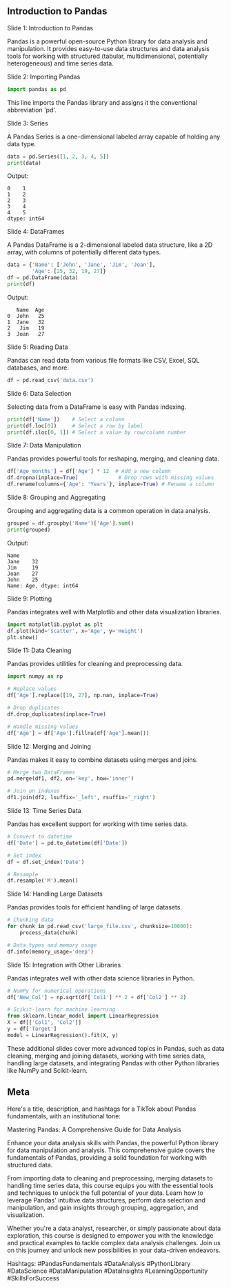 ## Introduction to Pandas

Slide 1: Introduction to Pandas

Pandas is a powerful open-source Python library for data analysis and manipulation. It provides easy-to-use data structures and data analysis tools for working with structured (tabular, multidimensional, potentially heterogeneous) and time series data.

Slide 2: Importing Pandas

```python
import pandas as pd
```

This line imports the Pandas library and assigns it the conventional abbreviation 'pd'.

Slide 3: Series

A Pandas Series is a one-dimensional labeled array capable of holding any data type.

```python
data = pd.Series([1, 2, 3, 4, 5])
print(data)
```

Output:

```
0    1
1    2
2    3
3    4
4    5
dtype: int64
```

Slide 4: DataFrames

A Pandas DataFrame is a 2-dimensional labeled data structure, like a 2D array, with columns of potentially different data types.

```python
data = {'Name': ['John', 'Jane', 'Jim', 'Joan'],
        'Age': [25, 32, 19, 27]}
df = pd.DataFrame(data)
print(df)
```

Output:

```
   Name  Age
0  John   25
1  Jane   32
2   Jim   19
3  Joan   27
```

Slide 5: Reading Data

Pandas can read data from various file formats like CSV, Excel, SQL databases, and more.

```python
df = pd.read_csv('data.csv')
```

Slide 6: Data Selection

Selecting data from a DataFrame is easy with Pandas indexing.

```python
print(df['Name'])    # Select a column
print(df.loc[0])     # Select a row by label
print(df.iloc[0, 1]) # Select a value by row/column number
```

Slide 7: Data Manipulation

Pandas provides powerful tools for reshaping, merging, and cleaning data.

```python
df['Age_months'] = df['Age'] * 12  # Add a new column
df.dropna(inplace=True)             # Drop rows with missing values
df.rename(columns={'Age': 'Years'}, inplace=True) # Rename a column
```

Slide 8: Grouping and Aggregating

Grouping and aggregating data is a common operation in data analysis.

```python
grouped = df.groupby('Name')['Age'].sum()
print(grouped)
```

Output:

```
Name
Jane    32
Jim     19
Joan    27
John    25
Name: Age, dtype: int64
```

Slide 9: Plotting

Pandas integrates well with Matplotlib and other data visualization libraries.

```python
import matplotlib.pyplot as plt
df.plot(kind='scatter', x='Age', y='Height')
plt.show()
```

Slide 11: Data Cleaning

Pandas provides utilities for cleaning and preprocessing data.

```python
import numpy as np

# Replace values
df['Age'].replace([19, 27], np.nan, inplace=True)

# Drop duplicates
df.drop_duplicates(inplace=True)

# Handle missing values
df['Age'] = df['Age'].fillna(df['Age'].mean())
```

Slide 12: Merging and Joining

Pandas makes it easy to combine datasets using merges and joins.

```python
# Merge two DataFrames
pd.merge(df1, df2, on='key', how='inner')

# Join on indexes
df1.join(df2, lsuffix='_left', rsuffix='_right')
```

Slide 13: Time Series Data

Pandas has excellent support for working with time series data.

```python
# Convert to datetime
df['Date'] = pd.to_datetime(df['Date'])

# Set index
df = df.set_index('Date')

# Resample
df.resample('M').mean()
```

Slide 14: Handling Large Datasets

Pandas provides tools for efficient handling of large datasets.

```python
# Chunking data
for chunk in pd.read_csv('large_file.csv', chunksize=10000):
    process_data(chunk)

# Data types and memory usage
df.info(memory_usage='deep')
```

Slide 15: Integration with Other Libraries

Pandas integrates well with other data science libraries in Python.

```python
# NumPy for numerical operations
df['New_Col'] = np.sqrt(df['Col1'] ** 2 + df['Col2'] ** 2)

# Scikit-learn for machine learning
from sklearn.linear_model import LinearRegression
X = df[['Col1', 'Col2']]
y = df['Target']
model = LinearRegression().fit(X, y)
```

These additional slides cover more advanced topics in Pandas, such as data cleaning, merging and joining datasets, working with time series data, handling large datasets, and integrating Pandas with other Python libraries like NumPy and Scikit-learn.

## Meta
Here's a title, description, and hashtags for a TikTok about Pandas fundamentals, with an institutional tone:

Mastering Pandas: A Comprehensive Guide for Data Analysis

Enhance your data analysis skills with Pandas, the powerful Python library for data manipulation and analysis. This comprehensive guide covers the fundamentals of Pandas, providing a solid foundation for working with structured data.

From importing data to cleaning and preprocessing, merging datasets to handling time series data, this course equips you with the essential tools and techniques to unlock the full potential of your data. Learn how to leverage Pandas' intuitive data structures, perform data selection and manipulation, and gain insights through grouping, aggregation, and visualization.

Whether you're a data analyst, researcher, or simply passionate about data exploration, this course is designed to empower you with the knowledge and practical examples to tackle complex data analysis challenges. Join us on this journey and unlock new possibilities in your data-driven endeavors.

Hashtags: #PandasFundamentals #DataAnalysis #PythonLibrary #DataScience #DataManipulation #DataInsights #LearningOpportunity #SkillsForSuccess

